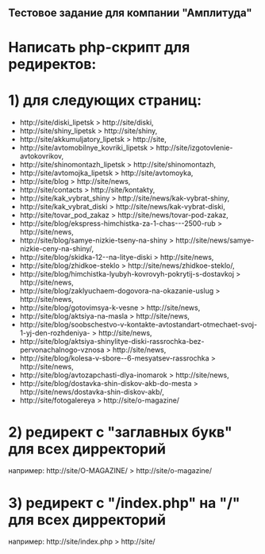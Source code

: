 ## Тестовое задание для компании "Амплитуда"

# Написать php-скрипт для редиректов:

# 1) для следующих страниц:
* http://site/diski_lipetsk	>	http://site/diski,
* http://site/shiny_lipetsk	>	http://site/shiny,
* http://site/akkumuljatory_lipetsk	>	http://site,
* http://site/avtomobilnye_kovriki_lipetsk	>	http://site/izgotovlenie-avtokovrikov,
* http://site/shinomontazh_lipetsk	>	http://site/shinomontazh,
* http://site/avtomojka_lipetsk	>	http://site/avtomoyka,
* http://site/blog	>	http://site/news,
* http://site/contacts	>	http://site/kontakty,
* http://site/kak_vybrat_shiny	>	http://site/news/kak-vybrat-shiny,
* http://site/kak_vybrat_diski	>	http://site/news/kak-vybrat-diski,
* http://site/tovar_pod_zakaz	>	http://site/news/tovar-pod-zakaz,
* http://site/blog/ekspress-himchistka-za-1-chas---2500-rub	>	http://site/news,
* http://site/blog/samye-nizkie-tseny-na-shiny	>	http://site/news/samye-nizkie-ceny-na-shiny/,
* http://site/blog/skidka-12--na-litye-diski	>	http://site/news,
* http://site/blog/zhidkoe-steklo	>	http://site/news/zhidkoe-steklo/,
* http://site/blog/himchistka-lyubyh-kovrovyh-pokrytij-s-dostavkoj	>	http://site/news,
* http://site/blog/zaklyuchaem-dogovora-na-okazanie-uslug	>	http://site/news,
* http://site/blog/gotovimsya-k-vesne	>	http://site/news,
* http://site/blog/aktsiya-na-masla	>	http://site/news,
* http://site/blog/soobschestvo-v-kontakte-avtostandart-otmechaet-svoj-1-yj-den-rozhdeniya-	>	http://site/news,
* http://site/blog/aktsiya-shinylitye-diski-rassrochka-bez-pervonachalnogo-vznosa	>	http://site/news,
* http://site/blog/kolesa-v-sbore--6-mesyatsev-rassrochka	>	http://site/news,
* http://site/blog/avtozapchasti-dlya-inomarok	>	http://site/news,
* http://site/blog/dostavka-shin-diskov-akb-do-mesta	>	http://site/news/dostavka-shin-diskov-akb/,
* http://site/fotogalereya	>	http://site/o-magazine/

# 2) редирект с "заглавных букв" для всех дирректорий
например:
	http://site/O-MAGAZINE/ > http://site/o-magazine/


# 3) редирект c "/index.php" на "/" для всех дирректорий
например:
	http://site/index.php > http://site/
